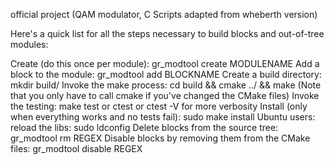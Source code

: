 
official project (QAM modulator, C Scripts adapted from wheberth version)


Here's a quick list for all the steps necessary to build blocks and out-of-tree modules:

Create (do this once per module): gr_modtool create MODULENAME
Add a block to the module: gr_modtool add BLOCKNAME
Create a build directory: mkdir build/
Invoke the make process: cd build && cmake <OPTIONS> ../ && make (Note that you only have to call cmake if you've changed the CMake files)
Invoke the testing: make test or ctest or ctest -V for more verbosity
Install (only when everything works and no tests fail): sudo make install
Ubuntu users: reload the libs: sudo ldconfig
Delete blocks from the source tree: gr_modtool rm REGEX
Disable blocks by removing them from the CMake files: gr_modtool disable REGEX

